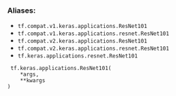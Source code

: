 ### Aliases:
- `tf.compat.v1.keras.applications.ResNet101`
- `tf.compat.v1.keras.applications.resnet.ResNet101`
- `tf.compat.v2.keras.applications.ResNet101`
- `tf.compat.v2.keras.applications.resnet.ResNet101`
- `tf.keras.applications.resnet.ResNet101`

```
 tf.keras.applications.ResNet101(
    *args,
    **kwargs
)
```
